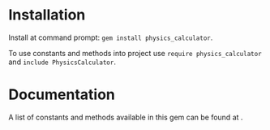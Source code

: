 # Installation

Install at command prompt: `gem install physics_calculator`.

To use constants and methods into project use `require physics_calculator` and `include PhysicsCalculator`.

# Documentation

A list of constants and methods available in this gem can be found at [](http://rubydoc.info/gems/physics_calculator/0.0.2/frames).